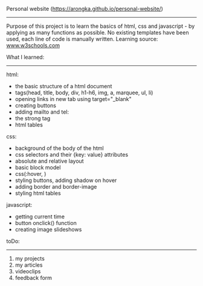 Personal website (https://arongka.github.io/personal-website/)
******************************
Purpose of this project is to learn the basics of html, css and javascript - by applying as many functions as possible.
No existing templates have been used, each line of code is manually written.
Learning source: www.w3schools.com


What I learned:
************************
html:
- the basic structure of a html document
- tags(head, title, body, div, h1-h6, img, a, marquee, ul, li) 
- opening links in new tab using target="_blank"
- creating buttons
- adding mailto and tel:
- the strong tag
- html tables

css:
- background of the body of the html
- css selectors and their {key: value} attributes
- absolute and relative layout
- basic block model
- css(:hover, )
- styling buttons, adding shadow on hover
- adding border and border-image
- styling html tables

javascript:
- getting current time
- button onclick() function
- creating image slideshows

toDo:
***********************
1. my projects
2. my articles
3. videoclips
4. feedback form